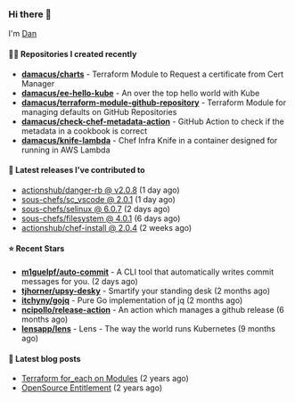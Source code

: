 

### Hi there 👋

I'm [Dan](https://medium.com/@dan.m.webb)

#### 👨‍💻 Repositories I created recently
- **[damacus/charts](https://github.com/damacus/charts)** - Terraform Module to Request a certificate from Cert Manager
- **[damacus/ee-hello-kube](https://github.com/damacus/ee-hello-kube)** - An over the top hello world with Kube
- **[damacus/terraform-module-github-repository](https://github.com/damacus/terraform-module-github-repository)** - Terraform Module for managing defaults on GitHub Repositories
- **[damacus/check-chef-metadata-action](https://github.com/damacus/check-chef-metadata-action)** - GitHub Action to check if the metadata in a cookbook is correct
- **[damacus/knife-lambda](https://github.com/damacus/knife-lambda)** - Chef Infra Knife in a container designed for running in AWS Lambda

#### 🚀 Latest releases I've contributed to


- [actionshub/danger-rb @ v2.0.8](https://github.com/actionshub/danger-rb/releases/tag/v2.0.8) (1 day ago)
- [sous-chefs/sc_vscode @ 2.0.1](https://github.com/sous-chefs/sc_vscode/releases/tag/2.0.1) (1 day ago)
- [sous-chefs/selinux @ 6.0.7](https://github.com/sous-chefs/selinux/releases/tag/6.0.7) (2 days ago)
- [sous-chefs/filesystem @ 4.0.1](https://github.com/sous-chefs/filesystem/releases/tag/4.0.1) (6 days ago)
- [actionshub/chef-install @ 2.0.4](https://github.com/actionshub/chef-install/releases/tag/2.0.4) (2 weeks ago)

#### ⭐ Recent Stars


- **[m1guelpf/auto-commit](https://github.com/m1guelpf/auto-commit)** - A CLI tool that automatically writes commit messages for you. (2 days ago)
- **[tjhorner/upsy-desky](https://github.com/tjhorner/upsy-desky)** - Smartify your standing desk (2 months ago)
- **[itchyny/gojq](https://github.com/itchyny/gojq)** - Pure Go implementation of jq (2 months ago)
- **[ncipollo/release-action](https://github.com/ncipollo/release-action)** - An action which manages a github release (6 months ago)
- **[lensapp/lens](https://github.com/lensapp/lens)** - Lens - The way the world runs Kubernetes (9 months ago)

#### 📄 Latest blog posts
- [Terraform for_each on Modules](https://medium.com/@dan.m.webb/terraform-for-each-on-modules-bcf17c97e9ff?source=rss-bbba9c670f6e------2) (2 years ago)
- [OpenSource Entitlement](https://medium.com/@dan.m.webb/opensource-entitlement-f4584a035063?source=rss-bbba9c670f6e------2) (2 years ago)
